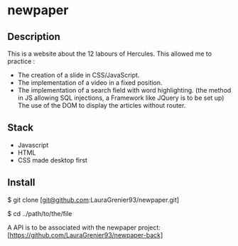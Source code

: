 # newpaper

## Description

This is a website about the 12 labours of Hercules.
This allowed me to practice :

- The creation of a slide in CSS/JavaScript.
- The implementation of a video in a fixed position.
- The implementation of a search field with word highlighting.
(the method in JS allowing SQL injections, a Framework like JQuery is to be set up)
The use of the DOM to display the articles without router.

## Stack

- Javascript
- HTML
- CSS made desktop first

## Install

$ git clone [git@github.com:LauraGrenier93/newpaper.git]

$ cd ../path/to/the/file

A API is to be associated with the newpaper project: [https://github.com/LauraGrenier93/newpaper-back]

